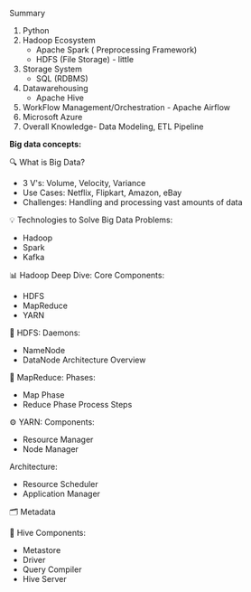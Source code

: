 Summary
1. Python
2. Hadoop Ecosystem
      - Apache Spark ( Preprocessing Framework)
      - HDFS (File Storage) - little 
3. Storage System 
     - SQL (RDBMS)
4. Datawarehousing
     - Apache Hive 
5. WorkFlow Management/Orchestration - Apache Airflow 
6. Microsoft Azure
7. Overall Knowledge- Data Modeling, ETL Pipeline

**Big data concepts:**

🔍 What is Big Data?
- 3 V's: Volume, Velocity, Variance
- Use Cases: Netflix, Flipkart, Amazon, eBay
- Challenges: Handling and processing vast amounts of data

💡 Technologies to Solve Big Data Problems:
- Hadoop
- Spark
- Kafka

📊 Hadoop Deep Dive:
Core Components:
- HDFS
- MapReduce
- YARN

📁 HDFS:
Daemons:
- NameNode
- DataNode
Architecture Overview

🔄 MapReduce:
Phases:
- Map Phase
- Reduce Phase
Process Steps

⚙️ YARN:
Components:
- Resource Manager
- Node Manager

Architecture:
- Resource Scheduler
- Application Manager

🗂️ Metadata

🍯 Hive Components:
- Metastore
- Driver
- Query Compiler
- Hive Server
